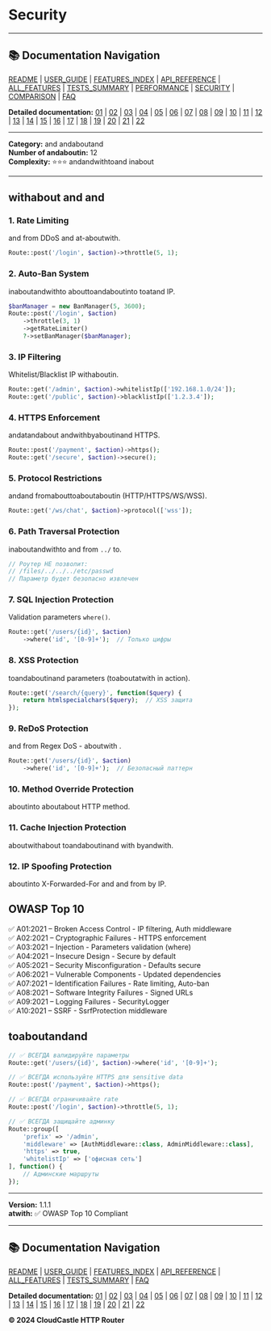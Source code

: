 # Security

---

## 📚 Documentation Navigation

[README](../../README.md) | [USER_GUIDE](../USER_GUIDE.md) | [FEATURES_INDEX](../FEATURES_INDEX.md) | [API_REFERENCE](../API_REFERENCE.md) | [ALL_FEATURES](../ALL_FEATURES.md) | [TESTS_SUMMARY](../TESTS_SUMMARY.md) | [PERFORMANCE](../PERFORMANCE_ANALYSIS.md) | [SECURITY](../SECURITY_REPORT.md) | [COMPARISON](../COMPARISON.md) | [FAQ](../FAQ.md)

**Detailed documentation:** [01](01_BASIC_ROUTING.md) | [02](02_ROUTE_PARAMETERS.md) | [03](03_ROUTE_GROUPS.md) | [04](04_RATE_LIMITING.md) | [05](05_IP_FILTERING.md) | [06](06_MIDDLEWARE.md) | [07](07_NAMED_ROUTES.md) | [08](08_TAGS.md) | [09](09_HELPER_FUNCTIONS.md) | [10](10_ROUTE_SHORTCUTS.md) | [11](11_ROUTE_MACROS.md) | [12](12_URL_GENERATION.md) | [13](13_EXPRESSION_LANGUAGE.md) | [14](14_CACHING.md) | [15](15_PLUGINS.md) | [16](16_LOADERS.md) | [17](17_PSR_SUPPORT.md) | [18](18_ACTION_RESOLVER.md) | [19](19_STATISTICS.md) | [20](20_SECURITY.md) | [21](21_EXCEPTIONS.md) | [22](22_CLI_TOOLS.md)

---


**Category:** and andaboutand  
**Number of andaboutin:** 12  
**Complexity:** ⭐⭐⭐ andandwithtoand inabout

---

## withabout and and

### 1. Rate Limiting

and from DDoS and at-aboutwith.

```php
Route::post('/login', $action)->throttle(5, 1);
```

### 2. Auto-Ban System

inaboutandwithto abouttoandaboutinto toatand IP.

```php
$banManager = new BanManager(5, 3600);
Route::post('/login', $action)
    ->throttle(3, 1)
    ->getRateLimiter()
    ?->setBanManager($banManager);
```

### 3. IP Filtering

Whitelist/Blacklist IP withaboutin.

```php
Route::get('/admin', $action)->whitelistIp(['192.168.1.0/24']);
Route::get('/public', $action)->blacklistIp(['1.2.3.4']);
```

### 4. HTTPS Enforcement

andatandabout andwithbyaboutinand HTTPS.

```php
Route::post('/payment', $action)->https();
Route::get('/secure', $action)->secure();
```

### 5. Protocol Restrictions

andand fromabouttoaboutaboutin (HTTP/HTTPS/WS/WSS).

```php
Route::get('/ws/chat', $action)->protocol(['wss']);
```

### 6. Path Traversal Protection

inaboutandwithto and from `../` to.

```php
// Роутер НЕ позволит:
// /files/../../../etc/passwd
// Параметр будет безопасно извлечен
```

### 7. SQL Injection Protection

Validation parameters  `where()`.

```php
Route::get('/users/{id}', $action)
    ->where('id', '[0-9]+');  // Только цифры
```

### 8. XSS Protection

toandaboutinand parameters (toaboutatwith in action).

```php
Route::get('/search/{query}', function($query) {
    return htmlspecialchars($query);  // XSS защита
});
```

### 9. ReDoS Protection

and from Regex DoS - aboutwith .

```php
Route::get('/users/{id}', $action)
    ->where('id', '[0-9]+');  // Безопасный паттерн
```

### 10. Method Override Protection

aboutinto aboutabout HTTP method.

### 11. Cache Injection Protection

aboutwithabout toandaboutinand with byandwith.

### 12. IP Spoofing Protection

aboutinto X-Forwarded-For and and from by IP.

## OWASP Top 10

✅ A01:2021 – Broken Access Control - IP filtering, Auth middleware  
✅ A02:2021 – Cryptographic Failures - HTTPS enforcement  
✅ A03:2021 – Injection - Parameters validation (where)  
✅ A04:2021 – Insecure Design - Secure by default  
✅ A05:2021 – Security Misconfiguration - Defaults secure  
✅ A06:2021 – Vulnerable Components - Updated dependencies  
✅ A07:2021 – Identification Failures - Rate limiting, Auto-ban  
✅ A08:2021 – Software Integrity Failures - Signed URLs  
✅ A09:2021 – Logging Failures - SecurityLogger  
✅ A10:2021 – SSRF - SsrfProtection middleware

## toaboutandand

```php
// ✅ ВСЕГДА валидируйте параметры
Route::get('/users/{id}', $action)->where('id', '[0-9]+');

// ✅ ВСЕГДА используйте HTTPS для sensitive data
Route::post('/payment', $action)->https();

// ✅ ВСЕГДА ограничивайте rate
Route::post('/login', $action)->throttle(5, 1);

// ✅ ВСЕГДА защищайте админку
Route::group([
    'prefix' => '/admin',
    'middleware' => [AuthMiddleware::class, AdminMiddleware::class],
    'https' => true,
    'whitelistIp' => ['офисная сеть']
], function() {
    // Админские маршруты
});
```

---

**Version:** 1.1.1  
**atwith:** ✅ OWASP Top 10 Compliant


---

## 📚 Documentation Navigation

[README](../../README.md) | [USER_GUIDE](../USER_GUIDE.md) | [FEATURES_INDEX](../FEATURES_INDEX.md) | [API_REFERENCE](../API_REFERENCE.md) | [ALL_FEATURES](../ALL_FEATURES.md) | [TESTS_SUMMARY](../TESTS_SUMMARY.md) | [FAQ](../FAQ.md)

**Detailed documentation:** [01](01_BASIC_ROUTING.md) | [02](02_ROUTE_PARAMETERS.md) | [03](03_ROUTE_GROUPS.md) | [04](04_RATE_LIMITING.md) | [05](05_IP_FILTERING.md) | [06](06_MIDDLEWARE.md) | [07](07_NAMED_ROUTES.md) | [08](08_TAGS.md) | [09](09_HELPER_FUNCTIONS.md) | [10](10_ROUTE_SHORTCUTS.md) | [11](11_ROUTE_MACROS.md) | [12](12_URL_GENERATION.md) | [13](13_EXPRESSION_LANGUAGE.md) | [14](14_CACHING.md) | [15](15_PLUGINS.md) | [16](16_LOADERS.md) | [17](17_PSR_SUPPORT.md) | [18](18_ACTION_RESOLVER.md) | [19](19_STATISTICS.md) | [20](20_SECURITY.md) | [21](21_EXCEPTIONS.md) | [22](22_CLI_TOOLS.md)

**© 2024 CloudCastle HTTP Router**
